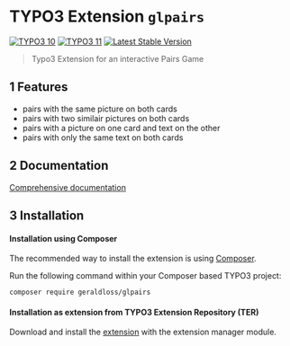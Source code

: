 # TYPO3 Extension `glpairs`
[![TYPO3 10](https://img.shields.io/badge/TYPO3-10-orange.svg)](https://get.typo3.org/version/10)
[![TYPO3 11](https://img.shields.io/badge/TYPO3-11-orange.svg)](https://get.typo3.org/version/11)
[![Latest Stable Version](http://poser.pugx.org/geraldloss/glpairs/v)](https://packagist.org/packages/geraldloss/glpairs)

> Typo3 Extension for an interactive Pairs Game

## 1 Features

* pairs with the same picture on both cards
* pairs with two similair pictures on both cards
* pairs with a picture on one card and text on the other
* pairs with only the same text on both cards

## 2 Documentation

 [Comprehensive documentation][1]

## 3 Installation

#### Installation using Composer

The recommended way to install the extension is using [Composer][2].

Run the following command within your Composer based TYPO3 project:

```
composer require geraldloss/glpairs
```

#### Installation as extension from TYPO3 Extension Repository (TER)

Download and install the [extension][3] with the extension manager module.


[1]: https://docs.typo3.org/p/loss/glpairs/main/en-us/
[2]: https://getcomposer.org/
[3]: https://extensions.typo3.org/extension/glpairs